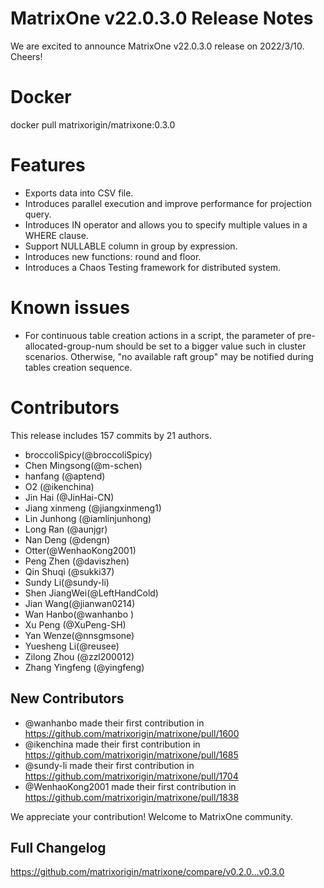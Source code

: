 # **MatrixOne v22.0.3.0 Release Notes**

We are excited to announce MatrixOne v22.0.3.0 release on 2022/3/10. Cheers!

# Docker

docker pull matrixorigin/matrixone:0.3.0

# Features

- Exports data into CSV file.
- Introduces parallel execution and improve performance for projection query.
- Introduces IN operator and allows you to specify multiple values in a WHERE clause.
- Support NULLABLE column in group by expression.
- Introduces new functions: round and floor.
- Introduces a Chaos Testing framework for distributed system.

# Known issues

- For continuous table creation actions in a script, the parameter of pre-allocated-group-num should be set to a bigger value such in cluster scenarios. Otherwise, "no available raft group" may be notified during tables creation sequence.

# Contributors

This release includes 157 commits by 21 authors.

- broccoliSpicy(@broccoliSpicy)
- Chen Mingsong(@m-schen)
- hanfang (@aptend)
- O2 (@ikenchina)
- Jin Hai (@JinHai-CN)
- Jiang xinmeng (@jiangxinmeng1)
- Lin Junhong (@iamlinjunhong)
- Long Ran (@aunjgr)
- Nan Deng (@dengn)
- Otter(@WenhaoKong2001)
- Peng Zhen (@daviszhen)
- Qin Shuqi (@sukki37)
- Sundy Li(@sundy-li)
- Shen JiangWei(@LeftHandCold)
- Jian Wang(@jianwan0214)
- Wan Hanbo(@wanhanbo )
- Xu Peng (@XuPeng-SH)
- Yan Wenze(@nnsgmsone)
- Yuesheng Li(@reusee)
- Zilong Zhou (@zzl200012)
- Zhang Yingfeng (@yingfeng)

## New Contributors

* @wanhanbo made their first contribution in <https://github.com/matrixorigin/matrixone/pull/1600>
* @ikenchina made their first contribution in <https://github.com/matrixorigin/matrixone/pull/1685>
* @sundy-li made their first contribution in <https://github.com/matrixorigin/matrixone/pull/1704>
* @WenhaoKong2001 made their first contribution in <https://github.com/matrixorigin/matrixone/pull/1838>

We appreciate your contribution! Welcome to MatrixOne community.

## Full Changelog

<https://github.com/matrixorigin/matrixone/compare/v0.2.0...v0.3.0>
